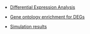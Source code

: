 
* [Differential Expression Analysis](result_AD.html)

* [Gene ontology enrichment for DEGs](result_AD_GO.html)

* [Simulation results](result_simulation.html)
